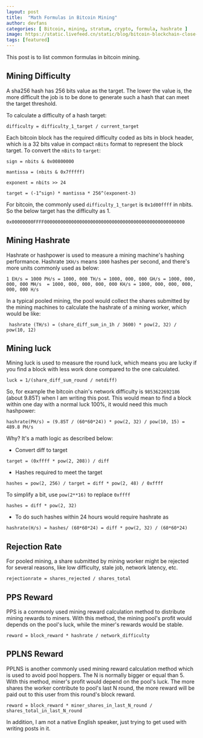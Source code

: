 ```yaml
---
layout: post
title:  "Math Formulas in Bitcoin Mining"
author: devfans
categories: [ Bitcoin, mining, stratum, crypto, formula, hashrate ]
image: https://static.livefeed.cn/static/blog/bitcoin-blockchain-close-up-1097946.jpg
tags: [featured]
---
```


This post is to list common formulas in bitcoin mining.

## Mining Difficulty

A sha256 hash has 256 bits value as the target. The lower the value is, the more difficult the job is to be done to generate such a hash that can meet the target threshold.

To calculate a difficulty of a hash target:

``` difficulty = difficulty_1_target / current_target ```

Each bitcoin block has the required difficulty coded as bits in block header, which is a 32 bits value in compact `nBits` format to represent the block target. To convert the `nBits` to `target`:

``` sign = nbits & 0x00800000 ```

``` mantissa = (nbits & 0x7fffff) ```

``` exponent = nbits >> 24 ```

``` target = (-1^sign) * mantissa * 256^(exponent-3) ```

For bitcoin, the commonly used `difficulty_1_target` is `0x1d00ffff` in nbits. So the below target has the difficulty as 1.

``` 0x00000000FFFF0000000000000000000000000000000000000000000000000000 ```

## Mining Hashrate

Hashrate or hashpower is used to measure a mining machine's hashing performance. Hashrate `1KH/s` means `1000` hashes per second, and there's more units commonly used as below:

``` 1 EH/s = 1000 PH/s = 1000, 000 TH/s = 1000, 000, 000 GH/s = 1000, 000, 000, 000 MH/s  = 1000, 000, 000, 000, 000 KH/s = 1000, 000, 000, 000, 000, 000 H/s ```

In a typical pooled mining, the pool would collect the shares submitted by the mining machines to calculate the hashrate of a mining worker, which would be like:

```  hashrate (TH/s) = (share_diff_sum_in_1h / 3600) * pow(2, 32) / pow(10, 12) ```


## Mining luck

Mining luck is used to measure the round luck, which means you are lucky if you find a block with less work done compared to the one calculated.

``` luck = 1/(share_diff_sum_round / netdiff) ```

So, for example the bitcoin chain's network difficulty is `9853622692186` (about 9.85T) when I am writing this post.
This would mean to find a block within one day with a normal luck 100%, it would need this much hashpower:

``` hashrate(PH/s) = (9.85T / (60*60*24)) * pow(2, 32) / pow(10, 15) = 489.8 PH/s ```

Why? It's a math logic as described below:

+ Convert diff to target

``` target = (0xffff * pow(2, 208)) / diff ```

+ Hashes required to meet the target

``` hashes = pow(2, 256) / target = diff * pow(2, 48) / 0xffff ```

To simplify a bit, use `pow(2**16)` to replace `0xffff`

``` hashes = diff * pow(2, 32) ```

+ To do such hashes within 24 hours would require hashrate as

``` hashrate(H/s) = hashes/ (60*60*24) = diff * pow(2, 32) / (60*60*24) ```


## Rejection Rate

For pooled mining, a share submitted by mining worker might be rejected for several reasons, like low difficulty, stale job, network latency, etc. 

``` rejectionrate = shares_rejected / shares_total ```

## PPS Reward

PPS is a commonly used mining reward calculation method to distribute mining rewards to miners. With this method, the mining pool's profit would depends on the pool's luck, while the miner's rewards would be stable.

``` reward = block_reward * hashrate / network_difficulty ```

## PPLNS Reward

PPLNS is another commonly used mining reward calculation method which is used to avoid pool hoppers. The N is normally bigger or equal than 5. With this method, miner's profit would depend on the pool's luck. The more shares the worker contribute to pool's last N round, the more reward will be paid out to this user from this round's block reward.

``` reward = block_reward * miner_shares_in_last_N_round / shares_total_in_last_N_round ```


In addition, I am not a native English speaker, just trying to get used with writing posts in it.

